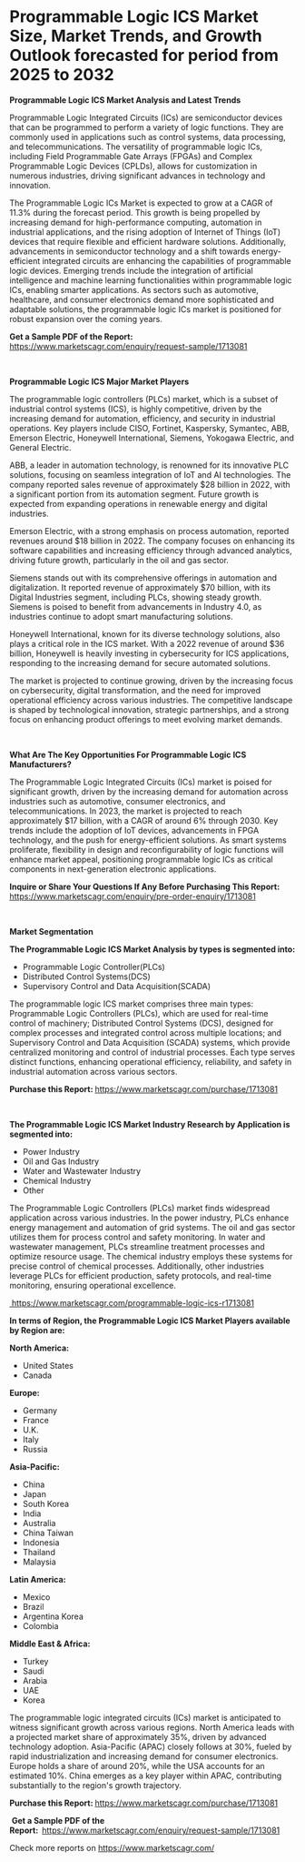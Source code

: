 <p><h1>Programmable Logic ICS Market Size, Market Trends, and Growth Outlook forecasted for period from 2025 to 2032</h1></p><p><strong>Programmable Logic ICS Market Analysis and Latest Trends</strong></p>
<p><p>Programmable Logic Integrated Circuits (ICs) are semiconductor devices that can be programmed to perform a variety of logic functions. They are commonly used in applications such as control systems, data processing, and telecommunications. The versatility of programmable logic ICs, including Field Programmable Gate Arrays (FPGAs) and Complex Programmable Logic Devices (CPLDs), allows for customization in numerous industries, driving significant advances in technology and innovation.</p><p>The Programmable Logic ICs Market is expected to grow at a CAGR of 11.3% during the forecast period. This growth is being propelled by increasing demand for high-performance computing, automation in industrial applications, and the rising adoption of Internet of Things (IoT) devices that require flexible and efficient hardware solutions. Additionally, advancements in semiconductor technology and a shift towards energy-efficient integrated circuits are enhancing the capabilities of programmable logic devices. Emerging trends include the integration of artificial intelligence and machine learning functionalities within programmable logic ICs, enabling smarter applications. As sectors such as automotive, healthcare, and consumer electronics demand more sophisticated and adaptable solutions, the programmable logic ICs market is positioned for robust expansion over the coming years.</p></p>
<p><strong>Get a Sample PDF of the Report:&nbsp;</strong> <a href="https://www.marketscagr.com/enquiry/request-sample/1713081?utm_campaign=3191&utm_medium=2&utm_source=Github&utm_content=ia&utm_term=06042025&utm_id=programmable-logic-ics">https://www.marketscagr.com/enquiry/request-sample/1713081</a></p>
<p>&nbsp;</p>
<p><strong>Programmable Logic ICS Major Market Players</strong></p>
<p><p>The programmable logic controllers (PLCs) market, which is a subset of industrial control systems (ICS), is highly competitive, driven by the increasing demand for automation, efficiency, and security in industrial operations. Key players include CISO, Fortinet, Kaspersky, Symantec, ABB, Emerson Electric, Honeywell International, Siemens, Yokogawa Electric, and General Electric.</p><p>ABB, a leader in automation technology, is renowned for its innovative PLC solutions, focusing on seamless integration of IoT and AI technologies. The company reported sales revenue of approximately $28 billion in 2022, with a significant portion from its automation segment. Future growth is expected from expanding operations in renewable energy and digital industries.</p><p>Emerson Electric, with a strong emphasis on process automation, reported revenues around $18 billion in 2022. The company focuses on enhancing its software capabilities and increasing efficiency through advanced analytics, driving future growth, particularly in the oil and gas sector.</p><p>Siemens stands out with its comprehensive offerings in automation and digitalization. It reported revenue of approximately $70 billion, with its Digital Industries segment, including PLCs, showing steady growth. Siemens is poised to benefit from advancements in Industry 4.0, as industries continue to adopt smart manufacturing solutions.</p><p>Honeywell International, known for its diverse technology solutions, also plays a critical role in the ICS market. With a 2022 revenue of around $36 billion, Honeywell is heavily investing in cybersecurity for ICS applications, responding to the increasing demand for secure automated solutions.</p><p>The market is projected to continue growing, driven by the increasing focus on cybersecurity, digital transformation, and the need for improved operational efficiency across various industries. The competitive landscape is shaped by technological innovation, strategic partnerships, and a strong focus on enhancing product offerings to meet evolving market demands.</p></p>
<p>&nbsp;</p>
<p><strong>What Are The Key Opportunities For Programmable Logic ICS Manufacturers?</strong></p>
<p><p>The Programmable Logic Integrated Circuits (ICs) market is poised for significant growth, driven by the increasing demand for automation across industries such as automotive, consumer electronics, and telecommunications. In 2023, the market is projected to reach approximately $17 billion, with a CAGR of around 6% through 2030. Key trends include the adoption of IoT devices, advancements in FPGA technology, and the push for energy-efficient solutions. As smart systems proliferate, flexibility in design and reconfigurability of logic functions will enhance market appeal, positioning programmable logic ICs as critical components in next-generation electronic applications.</p></p>
<p><strong>Inquire or Share Your Questions If Any Before Purchasing This Report:</strong> <a href="https://www.marketscagr.com/enquiry/pre-order-enquiry/1713081?utm_campaign=3191&utm_medium=2&utm_source=Github&utm_content=ia&utm_term=06042025&utm_id=programmable-logic-ics">https://www.marketscagr.com/enquiry/pre-order-enquiry/1713081</a></p>
<p>&nbsp;</p>
<p><strong>Market Segmentation</strong></p>
<p><strong>The Programmable Logic ICS Market Analysis by types is segmented into:</strong></p>
<p><ul><li>Programmable Logic Controller(PLCs)</li><li>Distributed Control Systems(DCS)</li><li>Supervisory Control and Data Acquisition(SCADA)</li></ul></p>
<p><p>The programmable logic ICS market comprises three main types: Programmable Logic Controllers (PLCs), which are used for real-time control of machinery; Distributed Control Systems (DCS), designed for complex processes and integrated control across multiple locations; and Supervisory Control and Data Acquisition (SCADA) systems, which provide centralized monitoring and control of industrial processes. Each type serves distinct functions, enhancing operational efficiency, reliability, and safety in industrial automation across various sectors.</p></p>
<p><strong>Purchase this Report:&nbsp;</strong><a href="https://www.marketscagr.com/purchase/1713081?utm_campaign=3191&utm_medium=2&utm_source=Github&utm_content=ia&utm_term=06042025&utm_id=programmable-logic-ics">https://www.marketscagr.com/purchase/1713081</a></p>
<p>&nbsp;</p>
<p><strong>The Programmable Logic ICS Market Industry Research by Application is segmented into:</strong></p>
<p><ul><li>Power Industry</li><li>Oil and Gas Industry</li><li>Water and Wastewater Industry</li><li>Chemical Industry</li><li>Other</li></ul></p>
<p><p>The Programmable Logic Controllers (PLCs) market finds widespread application across various industries. In the power industry, PLCs enhance energy management and automation of grid systems. The oil and gas sector utilizes them for process control and safety monitoring. In water and wastewater management, PLCs streamline treatment processes and optimize resource usage. The chemical industry employs these systems for precise control of chemical processes. Additionally, other industries leverage PLCs for efficient production, safety protocols, and real-time monitoring, ensuring operational excellence.</p></p>
<p><a href="https://www.marketscagr.com/programmable-logic-ics-r1713081?utm_campaign=3191&utm_medium=2&utm_source=Github&utm_content=ia&utm_term=06042025&utm_id=programmable-logic-ics">&nbsp;https://www.marketscagr.com/programmable-logic-ics-r1713081</a></p>
<p><strong>In terms of Region, the Programmable Logic ICS Market Players available by Region are:</strong></p>
<p>
    <p> <strong> North America: </strong>
        <ul>
            <li>United States</li>
            <li>Canada</li>
        </ul>
        </p> 
    <p> <strong> Europe: </strong>
        <ul>
            <li>Germany</li>
            <li>France</li>
            <li>U.K.</li>
            <li>Italy</li>
            <li>Russia</li>
        </ul>
        </p> 
    <p> <strong> Asia-Pacific: </strong>
        <ul>
            <li>China</li>
            <li>Japan</li>
            <li>South Korea</li>
            <li>India</li>
            <li>Australia</li>
            <li>China Taiwan</li>
            <li>Indonesia</li>
            <li>Thailand</li>
            <li>Malaysia</li>
        </ul>
        </p> 
    <p> <strong> Latin America: </strong>
        <ul>
            <li>Mexico</li>
            <li>Brazil</li>
            <li>Argentina Korea</li>
            <li>Colombia</li>
        </ul>
        </p> 
    <p> <strong> Middle East & Africa: </strong>
        <ul>
            <li>Turkey</li>
            <li>Saudi</li>
            <li>Arabia</li>
            <li>UAE</li>
            <li>Korea</li>
        </ul>
    </p>
    </p>
<p><p>The programmable logic integrated circuits (ICs) market is anticipated to witness significant growth across various regions. North America leads with a projected market share of approximately 35%, driven by advanced technology adoption. Asia-Pacific (APAC) closely follows at 30%, fueled by rapid industrialization and increasing demand for consumer electronics. Europe holds a share of around 20%, while the USA accounts for an estimated 10%. China emerges as a key player within APAC, contributing substantially to the region's growth trajectory.</p></p>
<p><strong>Purchase this Report: </strong><a href="https://www.marketscagr.com/purchase/1713081?utm_campaign=3191&utm_medium=2&utm_source=Github&utm_content=ia&utm_term=06042025&utm_id=programmable-logic-ics">https://www.marketscagr.com/purchase/1713081</a></p>
<p>&nbsp;<strong>Get a Sample PDF of the Report:&nbsp;&nbsp;</strong><a href="https://www.marketscagr.com/enquiry/request-sample/1713081?utm_campaign=3191&utm_medium=2&utm_source=Github&utm_content=ia&utm_term=06042025&utm_id=programmable-logic-ics">https://www.marketscagr.com/enquiry/request-sample/1713081</a></p>
<p><strong></strong></p>
<p>Check more reports on <a href="https://www.marketscagr.com/?utm_campaign=3191&utm_medium=2&utm_source=Github&utm_content=ia&utm_term=06042025&utm_id=programmable-logic-ics">https://www.marketscagr.com/</a></p>